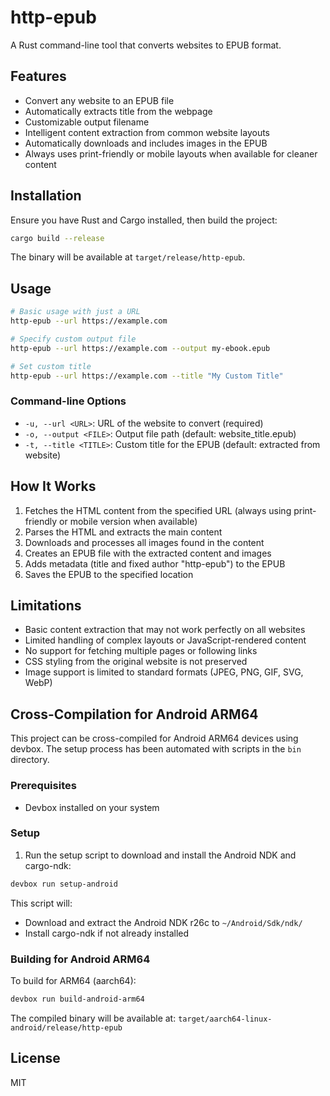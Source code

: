 # http-epub

A Rust command-line tool that converts websites to EPUB format.

## Features

- Convert any website to an EPUB file
- Automatically extracts title from the webpage
- Customizable output filename
- Intelligent content extraction from common website layouts
- Automatically downloads and includes images in the EPUB
- Always uses print-friendly or mobile layouts when available for cleaner content

## Installation

Ensure you have Rust and Cargo installed, then build the project:

```bash
cargo build --release
```

The binary will be available at `target/release/http-epub`.

## Usage

```bash
# Basic usage with just a URL
http-epub --url https://example.com

# Specify custom output file
http-epub --url https://example.com --output my-ebook.epub

# Set custom title
http-epub --url https://example.com --title "My Custom Title"
```

### Command-line Options

- `-u, --url <URL>`: URL of the website to convert (required)
- `-o, --output <FILE>`: Output file path (default: website_title.epub)
- `-t, --title <TITLE>`: Custom title for the EPUB (default: extracted from website)

## How It Works

1. Fetches the HTML content from the specified URL (always using print-friendly or mobile version when available)
2. Parses the HTML and extracts the main content
3. Downloads and processes all images found in the content
4. Creates an EPUB file with the extracted content and images
5. Adds metadata (title and fixed author "http-epub") to the EPUB
6. Saves the EPUB to the specified location

## Limitations

- Basic content extraction that may not work perfectly on all websites
- Limited handling of complex layouts or JavaScript-rendered content
- No support for fetching multiple pages or following links
- CSS styling from the original website is not preserved
- Image support is limited to standard formats (JPEG, PNG, GIF, SVG, WebP)

## Cross-Compilation for Android ARM64

This project can be cross-compiled for Android ARM64 devices using devbox. The setup process has been automated with scripts in the `bin` directory.

### Prerequisites

- Devbox installed on your system

### Setup

1. Run the setup script to download and install the Android NDK and cargo-ndk:

```bash
devbox run setup-android
```

This script will:
- Download and extract the Android NDK r26c to `~/Android/Sdk/ndk/`
- Install cargo-ndk if not already installed

### Building for Android ARM64

To build for ARM64 (aarch64):

```bash
devbox run build-android-arm64
```

The compiled binary will be available at:
`target/aarch64-linux-android/release/http-epub`


## License

MIT
